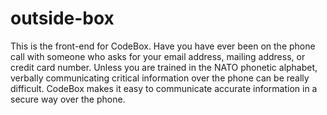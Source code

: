 # outside-box
This is the front-end for CodeBox. Have you have ever been on the phone call with someone who asks for your email address, mailing address, or credit card number. Unless you are trained in the NATO phonetic alphabet, verbally communicating critical information over the phone can be really difficult. CodeBox makes it easy to communicate accurate information in a secure way over the phone.
